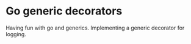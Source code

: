 Go generic decorators
====================

Having fun with go and generics. Implementing a generic decorator for logging.